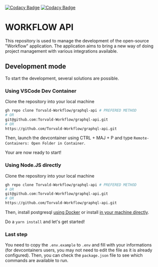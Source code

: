 [![Codacy Badge](https://app.codacy.com/project/badge/Grade/9da19ea5000143919547027d2f76d34a)](https://www.codacy.com/gh/Torvald-Workflow/graphql-api/dashboard?utm_source=github.com&utm_medium=referral&utm_content=Torvald-Workflow/graphql-api&utm_campaign=Badge_Grade)
[![Codacy Badge](https://app.codacy.com/project/badge/Coverage/9da19ea5000143919547027d2f76d34a)](https://www.codacy.com/gh/Torvald-Workflow/graphql-api/dashboard?utm_source=github.com&utm_medium=referral&utm_content=Torvald-Workflow/graphql-api&utm_campaign=Badge_Coverage)

# WORKFLOW API

This repository is used to manage the development of the open-source "Workflow" application.
The application aims to bring a new way of doing project management with various integrations available.

## Development mode

To start the development, several solutions are possible.

### Using VSCode Dev Container

Clone the repository into your local machine

```bash
gh repo clone Torvald-Workflow/graphql-api # PREFERED METHOD
# OR
git@github.com:Torvald-Workflow/graphql-api.git
# OR
https://github.com/Torvald-Workflow/graphql-api.git
```

Then, launch the devcontainer using CTRL + MAJ + P and type `Remote-Containers: Open Folder in Container`.

Your are now ready to start!

### Using Node.JS directly

Clone the repository into your local machine

```bash
gh repo clone Torvald-Workflow/graphql-api # PREFERED METHOD
# OR
git@github.com:Torvald-Workflow/graphql-api.git
# OR
https://github.com/Torvald-Workflow/graphql-api.git
```

Then, install postgresql [using Docker](https://hub.docker.com/_/postgres/) or install [in your machine directly](https://www.postgresql.org/download/).

Do a `yarn install` and let's get started!

### Last step

You need to copy the `.env.example` to `.env` and fill with your informations (for devcontainers users, you may not need to edit the file as it is already configured).
Then, you can check the `package.json` file to see which commands are available to run.
